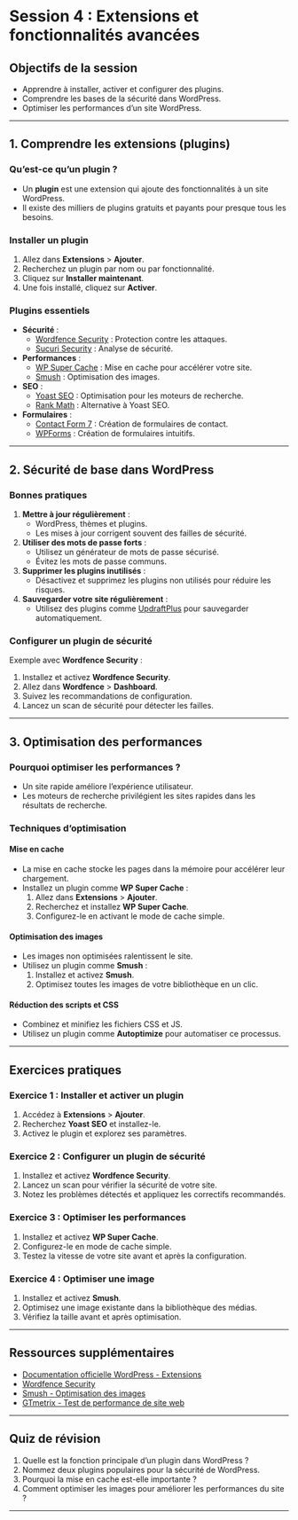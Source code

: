 # Session 4 : Extensions et fonctionnalités avancées

## Objectifs de la session
- Apprendre à installer, activer et configurer des plugins.
- Comprendre les bases de la sécurité dans WordPress.
- Optimiser les performances d’un site WordPress.

---

## 1. Comprendre les extensions (plugins)

### Qu’est-ce qu’un plugin ?
- Un **plugin** est une extension qui ajoute des fonctionnalités à un site WordPress.
- Il existe des milliers de plugins gratuits et payants pour presque tous les besoins.

### Installer un plugin
1. Allez dans **Extensions** > **Ajouter**.
2. Recherchez un plugin par nom ou par fonctionnalité.
3. Cliquez sur **Installer maintenant**.
4. Une fois installé, cliquez sur **Activer**.

### Plugins essentiels
- **Sécurité** :
  - [Wordfence Security](https://wordpress.org/plugins/wordfence/) : Protection contre les attaques.
  - [Sucuri Security](https://wordpress.org/plugins/sucuri-scanner/) : Analyse de sécurité.
- **Performances** :
  - [WP Super Cache](https://wordpress.org/plugins/wp-super-cache/) : Mise en cache pour accélérer votre site.
  - [Smush](https://wordpress.org/plugins/wp-smushit/) : Optimisation des images.
- **SEO** :
  - [Yoast SEO](https://wordpress.org/plugins/wordpress-seo/) : Optimisation pour les moteurs de recherche.
  - [Rank Math](https://wordpress.org/plugins/seo-by-rank-math/) : Alternative à Yoast SEO.
- **Formulaires** :
  - [Contact Form 7](https://wordpress.org/plugins/contact-form-7/) : Création de formulaires de contact.
  - [WPForms](https://wordpress.org/plugins/wpforms-lite/) : Création de formulaires intuitifs.

---

## 2. Sécurité de base dans WordPress

### Bonnes pratiques
1. **Mettre à jour régulièrement** :
   - WordPress, thèmes et plugins.
   - Les mises à jour corrigent souvent des failles de sécurité.
2. **Utiliser des mots de passe forts** :
   - Utilisez un générateur de mots de passe sécurisé.
   - Évitez les mots de passe communs.
3. **Supprimer les plugins inutilisés** :
   - Désactivez et supprimez les plugins non utilisés pour réduire les risques.
4. **Sauvegarder votre site régulièrement** :
   - Utilisez des plugins comme [UpdraftPlus](https://wordpress.org/plugins/updraftplus/) pour sauvegarder automatiquement.

### Configurer un plugin de sécurité
Exemple avec **Wordfence Security** :
1. Installez et activez **Wordfence Security**.
2. Allez dans **Wordfence** > **Dashboard**.
3. Suivez les recommandations de configuration.
4. Lancez un scan de sécurité pour détecter les failles.

---

## 3. Optimisation des performances

### Pourquoi optimiser les performances ?
- Un site rapide améliore l’expérience utilisateur.
- Les moteurs de recherche privilégient les sites rapides dans les résultats de recherche.

### Techniques d’optimisation

#### Mise en cache
- La mise en cache stocke les pages dans la mémoire pour accélérer leur chargement.
- Installez un plugin comme **WP Super Cache** :
  1. Allez dans **Extensions** > **Ajouter**.
  2. Recherchez et installez **WP Super Cache**.
  3. Configurez-le en activant le mode de cache simple.

#### Optimisation des images
- Les images non optimisées ralentissent le site.
- Utilisez un plugin comme **Smush** :
  1. Installez et activez **Smush**.
  2. Optimisez toutes les images de votre bibliothèque en un clic.

#### Réduction des scripts et CSS
- Combinez et minifiez les fichiers CSS et JS.
- Utilisez un plugin comme **Autoptimize** pour automatiser ce processus.

---

## Exercices pratiques

### Exercice 1 : Installer et activer un plugin
1. Accédez à **Extensions** > **Ajouter**.
2. Recherchez **Yoast SEO** et installez-le.
3. Activez le plugin et explorez ses paramètres.

### Exercice 2 : Configurer un plugin de sécurité
1. Installez et activez **Wordfence Security**.
2. Lancez un scan pour vérifier la sécurité de votre site.
3. Notez les problèmes détectés et appliquez les correctifs recommandés.

### Exercice 3 : Optimiser les performances
1. Installez et activez **WP Super Cache**.
2. Configurez-le en mode de cache simple.
3. Testez la vitesse de votre site avant et après la configuration.

### Exercice 4 : Optimiser une image
1. Installez et activez **Smush**.
2. Optimisez une image existante dans la bibliothèque des médias.
3. Vérifiez la taille avant et après optimisation.

---

## Ressources supplémentaires
- [Documentation officielle WordPress - Extensions](https://wordpress.org/plugins/)
- [Wordfence Security](https://www.wordfence.com/)
- [Smush - Optimisation des images](https://wordpress.org/plugins/wp-smushit/)
- [GTmetrix - Test de performance de site web](https://gtmetrix.com/)

---

## Quiz de révision
1. Quelle est la fonction principale d’un plugin dans WordPress ?
2. Nommez deux plugins populaires pour la sécurité de WordPress.
3. Pourquoi la mise en cache est-elle importante ?
4. Comment optimiser les images pour améliorer les performances du site ?

---
